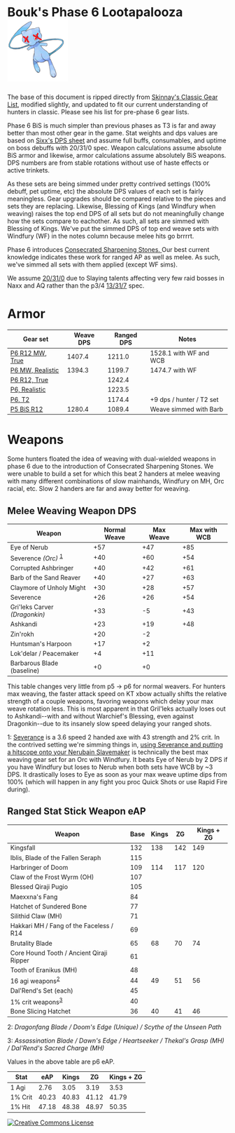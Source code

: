 # Bouk's Phase 6 Lootapalooza ![](./skinnay_rip.png)

The base of this document is ripped directly from  [Skinnay's Classic Gear List](https://gist.github.com/skinnay-dev/39f71f3cce1c64b95142f7e0e0d97bca), modified slightly, and updated to fit our current understanding of hunters in classic.  Please see his list for pre-phase 6 gear lists.

Phase 6 BiS is much simpler than previous phases as T3 is far and away better than most other gear in the game.  Stat weights and dps values are based on [Sixx's DPS sheet](https://docs.google.com/spreadsheets/d/1BIlB2P1kyV_QdD4ULQzvZvS6hK6BDouUQkyHQzCvBGI/edit#gid=333718892) and assume full buffs, consumables, and uptime on boss debuffs with 20/31/0 spec<!-- Todo link config -->. Weapon calculations assume absolute BiS armor and likewise, armor calculations assume absolutely BiS weapons.  DPS numbers are from stable rotations without use of haste effects or active trinkets. 

As these sets are being simmed under pretty contrived settings (100% debuff, pet uptime, etc) the absolute DPS values of each set is fairly meaningless.  Gear upgrades should be compared relative to the pieces and sets they are replacing.  Likewise, Blessing of Kings (and Windfury when weaving) raises the top end DPS of all sets but do not meaningfully change how the sets compare to eachother.  As such, all sets are simmed with Blessing of Kings.  We've put the simmed DPS of top end weave sets with Windfury (WF) in the notes column because melee hits go brrrrt.

Phase 6 introduces [Consecrated Sharpening Stones.
](https://classic.wowhead.com/item=23122/consecrated-sharpening-stone)  Our best current knowledge indicates these work for ranged AP as well as melee.  As such, we've simmed all sets with them applied (except WF sims).

We assume [20/31/0](https://classic.wowhead.com/talent-calc/hunter/53000200505-05251030513051) due to Slaying talents affecting very few raid bosses in Naxx and AQ rather than the p3/4 [13/31/7](https://classic.wowhead.com/talent-calc/hunter/530002003-05251030513051-32002) spec.

# Armor

| Gear set | Weave DPS | Ranged DPS | Notes |
|---|---|---|---|
| [P6 R12 MW, True](https://sixtyupgrades.com/set/3eyrLWdJfvxBSKiyRGV7cE) | 1407.4 | 1211.0 | 1528.1 with WF and WCB |
| [P6 MW, Realistic](https://sixtyupgrades.com/set/qyzXyWwpmv3PidFcxqnR65) | 1394.3 | 1199.7 | 1474.7 with WF |
| [P6 R12, True](https://sixtyupgrades.com/set/tpGfZE1SAThnieDcynaQHg) | | 1242.4 | |
| [P6, Realistic](https://sixtyupgrades.com/set/fJSDZNQ46z9tzPsxcGRmTV) | | 1223.5 | |
| [P6, T2](https://sixtyupgrades.com/set/6tCwbG87bHeGpaS5cfxFPq) | | 1174.4 | +9 dps / hunter / T2 set |
| [P5 BiS R12](https://sixtyupgrades.com/set/jrNhws7xF4oNJyij7sWcG4) | 1280.4 | 1089.4 | Weave simmed with Barb |

# Weapons

Some hunters floated the idea of weaving with dual-wielded weapons in phase 6 due to the introduction of Consecrated Sharpening Stones.  We were unable to build a set for which this beat 2 handers at melee weaving with many different combinations of slow mainhands, Windfury on MH, Orc racial, etc.  Slow 2 handers are far and away better for weaving.

## Melee Weaving Weapon DPS

| Weapon | Normal Weave | Max Weave | Max with WCB |
|---|---|---|---|
| Eye of Nerub | +57 <!--1368--> | +47 <!--1407--> | +85 <!--1445--> |
| Severence _(Orc)_ <sup>[1](#severance)</sup> | +40 | +60 | +54 |
| Corrupted Ashbringer | +40 <!--1351--> | +42 <!--1402--> | +61 <!--1431--> |
| Barb of the Sand Reaver | +40 <!--1351--> | +27 <!--1387--> | +63 <!--1423--> |
| Claymore of Unholy Might | +30 <!--1341--> | +28 <!--1388--> | +57 <!--1417--> |
| Severence | +26 <!--1337--> | +26 <!--1386--> | +54 <!--1414--> |
| Gri'leks Carver _(Dragonkin)_ | +33 <!--1344--> | -5 <!--1355--> | +43 <!--1403--> |
| Ashkandi | +23 <!--1334--> | +19 <!--1379--> | +48 <!--1408--> |
| Zin'rokh | +20 <!--1331--> | -2 <!--1358--> | |
| Huntsman's Harpoon | +17 <!--1328--> | +2 <!--1362--> | |
| Lok'delar / Peacemaker | +4 <!--1315--> | +11 <!--1371--> | |
| Barbarous Blade (baseline) | +0 <!--1311--> | +0 <!--1360--> | |
This table changes very little from p5 -> p6 for normal weavers.  For hunters max weaving, the faster attack speed on KT xbow actually shifts the relative strength of a couple weapons, favoring weapons which delay your max weave rotation less.  This is most apparent in that Gril'leks actually loses out to Ashkandi--with and without Warchief's Blessing, even against Dragonkin--due to its insanely slow speed delaying your ranged shots. 

<a name="severance">1</a>: [Severance](https://classic.wowhead.com/item=22815/severance) is a 3.6 speed 2 handed axe with 43 strength and 2% crit.  In the contrived setting we're simming things in, [using Severance and putting a hitscope onto your Nerubain Slavemaker](https://sixtyupgrades.com/set/cu7DhXxuLdRSsQsvEtN1Z9) is technically the best max weaving gear set for an Orc with Windfury.  It beats Eye of Nerub by 2 DPS if you have Windfury but loses to Nerub when both sets have WCB by ~3 DPS.  It drastically loses to Eye as soon as your max weave uptime dips from 100% (which will happen in any fight you proc Quick Shots or use Rapid Fire during).  

## Ranged Stat Stick Weapon eAP

| Weapon | Base | Kings | ZG | Kings + ZG |
|---|---|---|---|---|
Kingsfall | 132 | 138 | 142 | 149
Iblis, Blade of the Fallen Seraph | 115 |  |  | 
Harbringer of Doom | 109 | 114 | 117 | 120
Claw of the Frost Wyrm (OH) | 107 |  |  | 
Blessed Qiraji Pugio | 105 |  |  | 
Maexxna's Fang | 84 |  |  | 
Hatchet of Sundered Bone | 77 |  |  | 
Silithid Claw (MH) | 71 |  |  | 
Hakkari MH / Fang of the Faceless / R14 | 69 |  |  | 
Brutality Blade | 65 | 68 | 70 | 74
Core Hound Tooth / Ancient Qiraji Ripper | 61 |  |  | 
Tooth of Eranikus (MH) | 48 |  |  | 
16 agi weapons<sup>[2](#agi-weapons)</sup> | 44 | 49 | 51 | 56
Dal'Rend's Set (each) | 45 |  |  | 
1% crit weapons<sup>[3](#crit-weapons)</sup> | 40 |  |  | 
Bone Slicing Hatchet | 36 | 40 | 41 | 46

<a name="agi-weapons">2</a>: _Dragonfang Blade / Doom's Edge (Unique) / Scythe of the Unseen Path_

<a name="crit-weapons">3</a>: _Assassination Blade / Dawn's Edge / Heartseeker / Thekal's Grasp (MH) / Dal'Rend's Sacred Charge (MH)_

Values in the above table are p6 eAP.

| Stat | eAP | Kings | ZG | Kings + ZG |
|---|---|---|---|---|
| 1 Agi | 2.76 | 3.05 | 3.19 | 3.53 |
| 1% Crit | 40.23 | 40.83 | 41.12 | 41.79 |
| 1% Hit | 47.18 | 48.38 | 48.97 | 50.35 |


<!-- TODO check WSG legs when hit needed -->



<a rel="license" href="http://creativecommons.org/licenses/by-sa/4.0/"><img alt="Creative Commons License" style="border-width:0" src="https://i.creativecommons.org/l/by-sa/4.0/88x31.png" /></a>